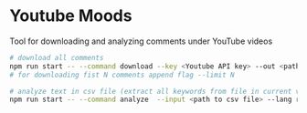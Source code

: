 # Youtube Moods

Tool for downloading and analyzing comments under YouTube videos

```bash
# download all comments
npm run start -- --command download --key <Youtube API key> --out <path to csv file> --videoId <id from video url after ?v=>
# for downloading fist N comments append flag --limit N

# analyze text in csv file (extract all keywords from file in current version)
npm run start -- --command analyze  --input <path to csv file> --lang ru
```
